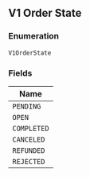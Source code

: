 ## V1 Order State

### Enumeration

`V1OrderState`

### Fields

| Name |
|  --- |
| `PENDING` |
| `OPEN` |
| `COMPLETED` |
| `CANCELED` |
| `REFUNDED` |
| `REJECTED` |

